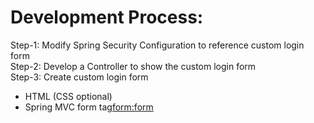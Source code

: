 # Development Process:
Step-1: Modify Spring Security Configuration to reference custom login form <br>
Step-2: Develop a Controller to show the custom login form <br>
Step-3: Create custom login form 
- HTML (CSS optional)
- Spring MVC form tag<form:form>